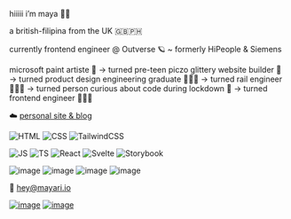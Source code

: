 hiiiii i’m maya 🌙✨

a british-filipina from the UK 🇬🇧🇵🇭

currently frontend engineer @ Outverse 🪐 ~ formerly HiPeople & Siemens

microsoft paint artiste 🎨 → turned pre-teen piczo glittery website builder 💅 → turned product design engineering graduate 👩🏻‍🎓 → turned rail engineer 👷🏻‍♀️ → turned person curious about code during lockdown 👀 → turned frontend engineer 👩🏻‍💻

☁️ [personal site & blog](https://mayari.io)

![HTML](https://img.shields.io/badge/HTML5-8d90e2?style=for-the-badge&logo=html5&logoColor=f3c6f2)
![CSS](https://img.shields.io/badge/CSS3-bd98e0?style=for-the-badge&logo=css3&logoColor=dfe2fb)
![TailwindCSS](https://img.shields.io/badge/tailwindcss-8d90e2.svg?style=for-the-badge&logo=tailwind-css&logoColor=f3c6f2)

![JS](https://img.shields.io/badge/JavaScript-bd98e0?style=for-the-badge&logo=javascript&logoColor=dfe2fb)
![TS](https://img.shields.io/badge/TypeScript-8d90e2?style=for-the-badge&logo=typescript&logoColor=f3c6f2)
![React](https://img.shields.io/badge/React-bd98e0?style=for-the-badge&logo=react&logoColor=dfe2fb)
![Svelte](https://img.shields.io/badge/Svelte-8d90e2?style=for-the-badge&logo=svelte&logoColor=f3c6f2)
![Storybook](https://img.shields.io/badge/-Storybook-bd98e0?style=for-the-badge&logo=storybook&logoColor=dfe2fb)

![image](https://img.shields.io/badge/Visual_Studio_Code-8d90e2?style=for-the-badge&logo=visual%20studio%20code&logoColor=f3c6f2)
![image](https://img.shields.io/badge/Hyper-bd98e0?style=for-the-badge&logo=hyper&logoColor=dfe2fb)
![image](https://img.shields.io/badge/Figma-8d90e2?style=for-the-badge&logo=figma&logoColor=f3c6f2)
![image](https://img.shields.io/badge/Notion-bd98e0?style=for-the-badge&logo=notion&logoColor=dfe2fb)


💌 hey@mayari.io

[![image](https://img.shields.io/badge/Twitter-bd98e0?style=for-the-badge&logo=twitter&logoColor=f3c6f2)](https://twitter.com/mayaisxyz)
[![image](https://img.shields.io/badge/LinkedIn-8d90e2?style=for-the-badge&logo=linkedin&logoColor=dfe2fb)](https://linkedin.com/in/mayariaa)

<!--
**nicoleanalisecox/nicoleanalisecox** is a ✨ _special_ ✨ repository because its `README.md` (this file) appears on your GitHub profile.

Here are some ideas to get you started:

- 🔭 I’m currently working on ...
- 🌱 I’m currently learning ...
- 👯 I’m looking to collaborate on ...
- 🤔 I’m looking for help with ...
- 💬 Ask me about ...
- 📫 How to reach me: ...
- 😄 Pronouns: ...
- ⚡ Fun fact: ...
-->
